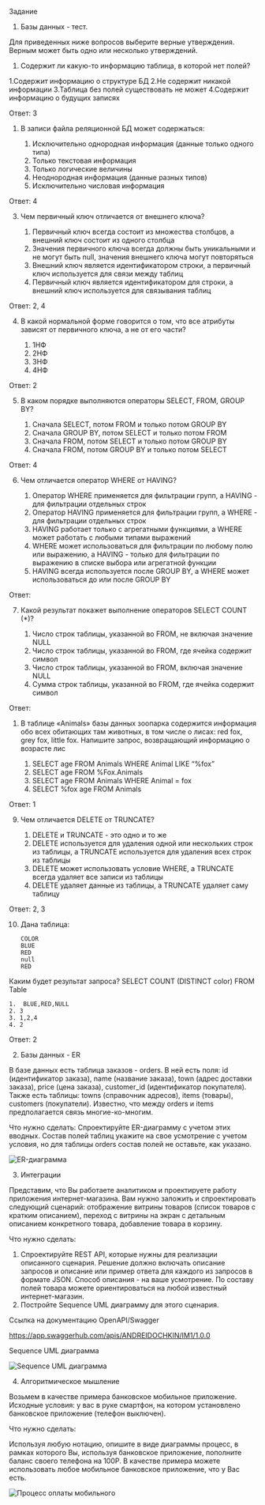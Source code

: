 Задание

1. Базы данных - тест.
   
Для приведенных ниже вопросов выберите верные утверждения. Верным может быть одно или несколько утверждений.

1. Содержит ли какую-то информацию таблица, в которой нет полей?  

1.Содержит информацию о структуре БД
2.Не содержит никакой информации 
3.Таблица без полей существовать не может 
4.Содержит информацию о будущих записях

Ответ: 3

1. В записи файла реляционной БД может содержаться:
   
   1. Исключительно однородная информация (данные только одного типа)
   2. Только текстовая информация 
   3. Только логические величины
   4. Неоднородная информация (данные разных типов)
   5. Исключительно числовая информация

Ответ: 4

3. Чем первичный ключ отличается от внешнего ключа? 
       
   1. Первичный ключ всегда состоит из множества столбцов, а внешний ключ состоит из одного столбца 
   2. Значения первичного ключа всегда должны быть уникальными и не могут быть null, значения внешнего ключа могут повторяться 
   3. Внешний ключ является идентификатором строки, а первичный ключ используется для связи между таблиц 
   4. Первичный ключ является идентификатором для строки, а внешний ключ используется для связывания таблиц 

Ответ: 2, 4

4. В какой нормальной форме говорится о том, что все атрибуты зависят от первичного ключа, а не от его части?

   1. 1НФ
   2. 2НФ
   3. 3НФ
   4. 4НФ

Ответ: 2

5. В каком порядке выполняются операторы SELECT, FROM, GROUP BY?

   1. Сначала SELECT, потом FROM и только потом GROUP BY
   2. Сначала GROUP BY, потом SELECT и только потом FROM 
   3. Сначала FROM, потом SELECT и только потом GROUP BY
   4. Сначала FROM, потом GROUP BY и только потом SELECT

Ответ: 4

6. Чем отличается оператор WHERE от HAVING?

   1. Оператор WHERE применяется для фильтрации групп, а HAVING - для фильтрации отдельных строк
   2. Оператор HAVING применяется для фильтрации групп, а WHERE - для фильтрации отдельных строк
   3. HAVING работает только с агрегатными функциями, а WHERE может работать с любыми типами выражений
   4. WHERE может использоваться для фильтрации по любому полю или выражению, а HAVING - только для фильтрации по выражению в списке выбора или агрегатной функции
   5. HAVING всегда используется после GROUP BY, а WHERE может использоваться до или после GROUP BY

Ответ: 

7. Какой результат покажет выполнение операторов SELECT COUNT (*)?

   1. Число строк таблицы, указанной во FROM, не включая значение NULL
   2.  Число строк таблицы, указанной во FROM, где ячейка содержит символ
   3. Число строк таблицы, указанной во FROM, включая значение NULL
   4. Сумма строк таблицы, указанной во FROM, где ячейка содержит символ
   
Ответ: 

1. В таблице «Animals» базы данных зоопарка содержится информация обо всех обитающих там животных, в том числе о лисах: red fox, grey fox, little fox. Напишите запрос, возвращающий информацию о возрасте лис

   1. SELECT age FROM Animals WHERE Animal LIKE “%fox”
   2.  SELECT age FROM %Fox.Animals
   3.  SELECT age 
       FROM Animals 
       WHERE Animal = fox
   4.  SELECT %fox age FROM Animals

Ответ: 1

9. Чем отличается DELETE от TRUNCATE?

   1. DELETE и TRUNCATE - это одно и то же
   2. DELETE используется для удаления одной или нескольких строк из таблицы, а TRUNCATE используется для удаления всех строк из таблицы
   3. DELETE может использовать условие WHERE, а TRUNCATE всегда удаляет все записи из таблицы
   4. DELETE удаляет данные из таблицы, а TRUNCATE удаляет саму таблицу

Ответ: 2, 3

10. Дана таблица:
    
        COLOR 
        BLUE
        RED
        null
        RED

Каким будет результат запроса?
SELECT COUNT (DISTINCT color) FROM Table

    1.  BLUE,RED,NULL
    2. 3
    3. 1,2,4
    4. 2

Ответ: 2

2. Базы данных - ER

В базе данных есть таблица заказов - orders. В ней есть поля: id (идентификатор заказа), name (название заказа), town (адрес доставки заказа), price (цена заказа), customer_id (идентификатор покупателя). Также есть таблицы: towns (справочник адресов), items (товары), customers (покупатели). Известно, что между orders и items предполагается связь многие-ко-многим. 

Что нужно сделать:
Спроектируйте ER-диаграмму с учетом этих вводных. Состав полей таблиц укажите на свое усмотрение с учетом условия, но для таблицы orders состав полей не оставьте, как указано.

![ER-диаграмма](./ER-диаграмма.png)

3. Интеграции

Представим, что Вы работаете аналитиком и проектируете работу приложения интернет-магазина. Вам нужно заложить и спроектировать следующий сценарий: отображение витрины товаров (список товаров с кратким описанием), переход с витрины на экран с детальным описанием конкретного товара, добавление товара в корзину.

Что нужно сделать:
1. Спроектируйте REST API, которые нужны для реализации описанного сценария. Решение должно включать описание запросов и описание или пример ответа для каждого из запросов в формате JSON. Способ описания - на ваше усмотрение. По составу полей товара можете ориентироваться на любой известный интернет-магазин.
2. Постройте Sequence UML диаграмму для этого сценария. 

Ссылка на документацию OpenAPI/Swagger

https://app.swaggerhub.com/apis/ANDREIDOCHKIN/IM1/1.0.0

Sequence UML диаграмма

![Sequence UML диаграмма](./Sequence%20диаграмма.png)

4. Алгоритмическое мышление

Возьмем в качестве примера банковское мобильное приложение. 
Исходные условия: у вас в руке смартфон, на котором установлено банковское приложение (телефон выключен).

Что нужно сделать: 

Используя любую нотацию, опишите в виде диаграммы процесс, в рамках которого Вы, используя банковское приложение, пополните баланс своего телефона на 100Р. В качестве примера можете использовать любое мобильное банковское приложение, что у Вас есть.

![Процесс оплаты мобильного](./Процесс%20оплаты%20мобильного.png)
















